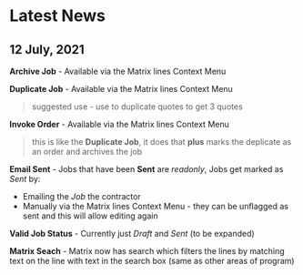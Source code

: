 # Latest News

## 12 July, 2021

**Archive Job** - Available via the Matrix lines Context Menu

**Duplicate Job** - Available via the Matrix lines Context Menu
> suggested use - use to duplicate quotes to get 3 quotes

**Invoke Order** - Available via the Matrix lines Context Menu

> this is like the **Duplicate Job**, it does that **plus** marks the deplicate as an order and archives the job

**Email Sent** - Jobs that have been **Sent** are *readonly*, Jobs get marked as *Sent* by:

* Emailing the *Job* the contractor
* Manually via the Matrix lines Context Menu - they can be unflagged as sent and this will allow editing again

**Valid Job Status** - Currently just *Draft* and *Sent* (to be expanded)

**Matrix Seach** - Matrix now has search which filters the lines by matching text on the line with text in the search box (same as other areas of program)
